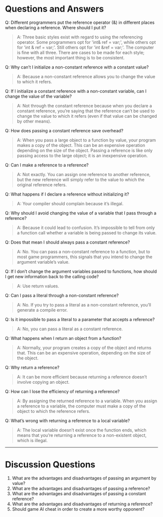 # Questions and Answers

Q: Different programmers put the reference operator (&) in different places when declaring a reference. Where should I put it?
> A: Three basic styles exist with regard to using the referencing operator. Some programmers opt for 'int& ref = var;', while others opt for 'int & ref = var;'. Still others opt for 'int &ref = var;'. The computer is fine with all three. There are cases to be made for each style; however, the most important thing is to be consistent.

Q: Why can’t I initialize a non-constant reference with a constant value?
> A: Because a non-constant reference allows you to change the value to which it refers.

Q: If I initialize a constant reference with a non-constant variable, can I change the value of the variable?
> A: Not through the constant reference because when you declare a constant reference, you’re saying that the reference can’t be used to change the value to which it refers (even if that value can be changed by other means).

Q: How does passing a constant reference save overhead?
> A: When you pass a large object to a function by value, your program makes a copy of the object. This can be an expensive operation depending on the size of the object. Passing a reference is like only passing access to the large object; it is an inexpensive operation.

Q: Can I make a reference to a reference?
> A: Not exactly. You can assign one reference to another reference, but the new reference will simply refer to the value to which the original reference refers.

Q: What happens if I declare a reference without initializing it?
> A: Your compiler should complain because it’s illegal.

Q: Why should I avoid changing the value of a variable that I pass through a reference?
> A: Because it could lead to confusion. It’s impossible to tell from only a function call whether a variable is being passed to change its value.

Q: Does that mean I should always pass a constant reference?
> A: No. You can pass a non-constant reference to a function, but to most game programmers, this signals that you intend to change the argument variable’s value.

Q: If I don’t change the argument variables passed to functions, how should I get new information back to the calling code?
> A: Use return values.

Q: Can I pass a literal through a non-constant reference?
> A: No. If you try to pass a literal as a non-constant reference, you’ll generate a compile error.

Q: Is it impossible to pass a literal to a parameter that accepts a reference?
> A: No, you can pass a literal as a constant reference.

Q: What happens when I return an object from a function?
> A: Normally, your program creates a copy of the object and returns that. This can be an expensive operation, depending on the size of the object.

Q: Why return a reference?
> A: It can be more efficient because returning a reference doesn’t involve copying an object.

Q: How can I lose the efficiency of returning a reference?
> A: By assigning the returned reference to a variable. When you assign a reference to a variable, the computer must make a copy of the object to which the reference refers.

Q: What’s wrong with returning a reference to a local variable?
> A: The local variable doesn’t exist once the function ends, which means that you’re returning a reference to a non-existent object, which is illegal.

---

# Discussion Questions

1. What are the advantages and disadvantages of passing an argument by value?
2. What are the advantages and disadvantages of passing a reference?
3. What are the advantages and disadvantages of passing a constant reference?
4. What are the advantages and disadvantages of returning a reference?
5. Should game AI cheat in order to create a more worthy opponent?